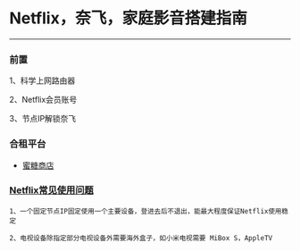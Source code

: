 # Netflix，奈飞，家庭影音搭建指南

---

### 前置

1、科学上网路由器

2、Netflix会员账号

3、节点IP解锁奈飞



### 合租平台

- [蜜糖商店](https://metshop.cn/Shop)

  

### [Netflix常见使用问题](https://d.ybfl.xyz/Netflix%E8%B4%A6%E5%8F%B7%E8%B4%AD%E4%B9%B0/Netflix%E5%85%A5%E9%97%A8%E6%95%99%E7%A8%8B%E4%BB%A5%E5%8F%8A%E8%B4%A6%E5%8F%B7%E8%B4%AD%E4%B9%B0.pdf)

```
1、一个固定节点IP固定使用一个主要设备，登进去后不退出，能最大程度保证Netflix使用稳定

2、电视设备除指定部分电视设备外需要海外盒子，如小米电视需要 MiBox S，AppleTV
```











